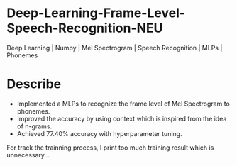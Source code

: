 # Deep-Learning-Frame-Level-Speech-Recognition-NEU
Deep Learning | Numpy | Mel Spectrogram | Speech Recognition | MLPs | Phonemes

# Describe
* Implemented a MLPs to recognize the frame level of Mel Spectrogram to phonemes.
* Improved the accuracy by using context which is inspired from the idea of n-grams.
* Achieved 77.40% accuracy with hyperparameter tuning.

For track the trainning process, I print too much training result which is unnecessary...
